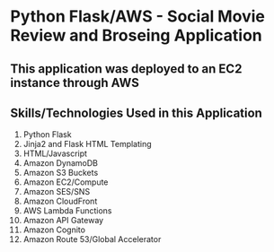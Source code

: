 # Python Flask/AWS - Social Movie Review and Broseing Application
## This application was deployed to an EC2 instance through AWS

## Skills/Technologies Used in this Application
1. Python Flask
2. Jinja2 and Flask HTML Templating
3. HTML/Javascript
4. Amazon DynamoDB
5. Amazon S3 Buckets
6. Amazon EC2/Compute
7. Amazon SES/SNS
8. Amazon CloudFront
9. AWS Lambda Functions
10. Amazon API Gateway
11. Amazon Cognito
12. Amazon Route 53/Global Accelerator
